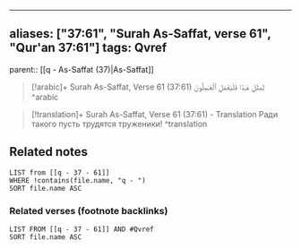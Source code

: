 
---
aliases: ["37:61", "Surah As-Saffat, verse 61", "Qur'an 37:61"]
tags: Qvref
---

parent:: [[q - As-Saffat (37)|As-Saffat]]

> [!arabic]+ Surah As-Saffat, Verse 61 (37:61)
> <span class="quran-arabic">لِمِثْلِ هَـٰذَا فَلْيَعْمَلِ ٱلْعَـٰمِلُونَ</span>
^arabic

> [!translation]+ Surah As-Saffat, Verse 61 (37:61) - Translation
> Ради такого пусть трудятся труженики!
^translation



## Related notes
```dataview
LIST from [[q - 37 - 61]]
WHERE !contains(file.name, "q - ")
SORT file.name ASC
```

### Related verses (footnote backlinks)
```dataview
LIST FROM [[q - 37 - 61]] AND #Qvref
SORT file.name ASC
```

